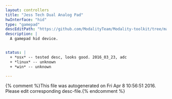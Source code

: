 ```yaml
---
layout: controllers
title: "Jess Tech Dual Analog Pad"
hwInterface: "hid"
type: "gamepad"
descEditPath: "https://github.com/ModalityTeam/Modality-toolkit/tree/master/Modality/MKtlDescriptions//jesstech-dual-analog.desc.scd"
description: |
  A gamepad hid device.


status: |
  + *osx* -- tested desc, looks good. 2016_03_23, adc
  + *linux* -- unknown
  + *win* -- unknown

---
```

{% comment %}This file was autogenerated on Fri Apr  8 10:56:51 2016. Please edit corresponding desc-file.{% endcomment %}